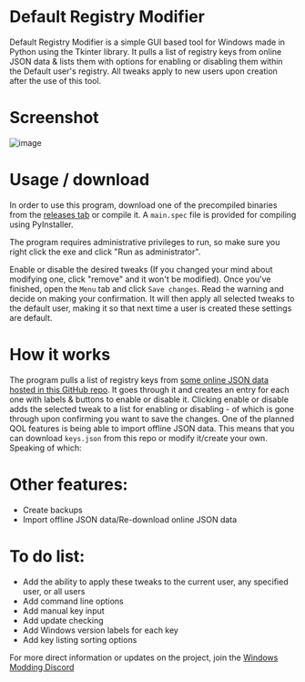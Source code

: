 # Default Registry Modifier
Default Registry Modifier is a simple GUI based tool for Windows made in Python using the Tkinter library. It pulls a list of registry keys from online JSON data & lists them with options for enabling or disabling them within the Default user's registry. All tweaks apply to new users upon creation after the use of this tool.

# Screenshot
![image](https://github.com/IveMalfunctioned/Default-Registry-Modifier/assets/20033421/f96f4a9a-3393-4798-8024-e4ba3b45cbc2)

# Usage / download

In order to use this program, download one of the precompiled binaries from the [releases tab](https://github.com/IveMalfunctioned/Default-Registry-Modifier/releases/latest) or compile it. A `main.spec` file is provided for compiling using PyInstaller.

The program requires administrative privileges to run, so make sure you right click the exe and click "Run as administrator".

Enable or disable the desired tweaks (If you changed your mind about modifying one, click "remove" and it won't be modified). Once you've finished, open the `Menu` tab and click `Save changes`. Read the warning and decide on making your confirmation. It will then apply all selected tweaks to the default user, making it so that next time a user is created these settings are default.

# How it works

The program pulls a list of registry keys from [some online JSON data hosted in this GitHub repo](https://github.com/IveMalfunctioned/Default-Registry-Modifier/blob/main/keys.json). It goes through it and creates an entry for each one with labels & buttons to enable or disable it. Clicking enable or disable adds the selected tweak to a list for enabling or disabling - of which is gone through upon confirming you want to save the changes. One of the planned QOL features is being able to import offline JSON data. This means that you can download `keys.json` from this repo or modify it/create your own. Speaking of which:

# Other features:
- Create backups
- Import offline JSON data/Re-download online JSON data

# To do list:
- Add the ability to apply these tweaks to the current user, any specified user, or all users
- Add command line options
- Add manual key input
- Add update checking
- Add Windows version labels for each key
- Add key listing sorting options

For more direct information or updates on the project, join the [Windows Modding Discord](https://discord.gg/hzScjC9re6)
